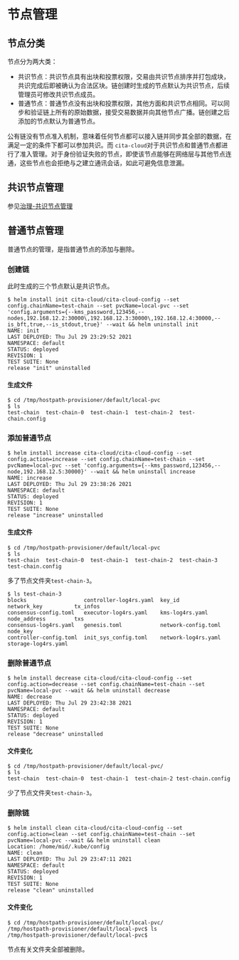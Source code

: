 ﻿# 节点管理

## 节点分类

节点分为两大类：

* 共识节点：共识节点具有出块和投票权限，交易由共识节点排序并打包成块，共识完成后即被确认为合法区块。链创建时生成的节点默认为共识节点，后续管理员可修改共识节点成员。
* 普通节点：普通节点没有出块和投票权限，其他方面和共识节点相同。可以同步和验证链上所有的原始数据，接受交易数据并向其他节点广播。链创建之后添加的节点默认为普通节点。

公有链没有节点准入机制，意味着任何节点都可以接入链并同步其全部的数据，在满足一定的条件下都可以参加共识。而 `cita-cloud`对于共识节点和普通节点都进行了准入管理。对于身份验证失败的节点，即使该节点能够在网络层与其他节点连通，这些节点也会拒绝与之建立通讯会话，如此可避免信息泄漏。

## 共识节点管理
参见[治理-共识节点管理](https://cita-cloud-docs.readthedocs.io/zh_CN/latest/governance.html#id3)

## 普通节点管理

普通节点的管理，是指普通节点的添加与删除。

### 创建链
此时生成的三个节点默认是共识节点。

```
$ helm install init cita-cloud/cita-cloud-config --set config.chainName=test-chain --set pvcName=local-pvc --set 'config.arguments={--kms_password,123456,--nodes,192.168.12.2:30000\,192.168.12.3:30000\,192.168.12.4:30000,--is_bft,true,--is_stdout,true}' --wait && helm uninstall init
NAME: init
LAST DEPLOYED: Thu Jul 29 23:29:52 2021
NAMESPACE: default
STATUS: deployed
REVISION: 1
TEST SUITE: None
release "init" uninstalled
```

#### 生成文件

```
$ cd /tmp/hostpath-provisioner/default/local-pvc
$ ls
test-chain  test-chain-0  test-chain-1  test-chain-2  test-chain.config
```

### 添加普通节点

```
$ helm install increase cita-cloud/cita-cloud-config --set config.action=increase --set config.chainName=test-chain --set pvcName=local-pvc --set 'config.arguments={--kms_password,123456,--node,192.168.12.5:30000}' --wait && helm uninstall increase
NAME: increase
LAST DEPLOYED: Thu Jul 29 23:38:26 2021
NAMESPACE: default
STATUS: deployed
REVISION: 1
TEST SUITE: None
release "increase" uninstalled
```

#### 生成文件

```
$ cd /tmp/hostpath-provisioner/default/local-pvc
$ ls
test-chain  test-chain-0  test-chain-1  test-chain-2  test-chain-3  test-chain.config
```

多了节点文件夹`test-chain-3`。

```
$ ls test-chain-3
blocks                  controller-log4rs.yaml  key_id               network_key          tx_infos
consensus-config.toml   executor-log4rs.yaml    kms-log4rs.yaml      node_address         txs
consensus-log4rs.yaml   genesis.toml            network-config.toml  node_key
controller-config.toml  init_sys_config.toml    network-log4rs.yaml  storage-log4rs.yaml
```

### 删除普通节点

```
$ helm install decrease cita-cloud/cita-cloud-config --set config.action=decrease --set config.chainName=test-chain --set pvcName=local-pvc --wait && helm uninstall decrease
NAME: decrease
LAST DEPLOYED: Thu Jul 29 23:42:38 2021
NAMESPACE: default
STATUS: deployed
REVISION: 1
TEST SUITE: None
release "decrease" uninstalled
```

#### 文件变化

```
$ cd /tmp/hostpath-provisioner/default/local-pvc/
$ ls
test-chain  test-chain-0  test-chain-1  test-chain-2 test-chain.config
```

少了节点文件夹`test-chain-3`。

### 删除链

```
$ helm install clean cita-cloud/cita-cloud-config --set config.action=clean --set config.chainName=test-chain --set pvcName=local-pvc --wait && helm uninstall clean
Location: /home/mid/.kube/config
NAME: clean
LAST DEPLOYED: Thu Jul 29 23:47:11 2021
NAMESPACE: default
STATUS: deployed
REVISION: 1
TEST SUITE: None
release "clean" uninstalled
```

#### 文件变化

```
$ cd /tmp/hostpath-provisioner/default/local-pvc/
/tmp/hostpath-provisioner/default/local-pvc$ ls
/tmp/hostpath-provisioner/default/local-pvc$
```

节点有关文件夹全部被删除。
